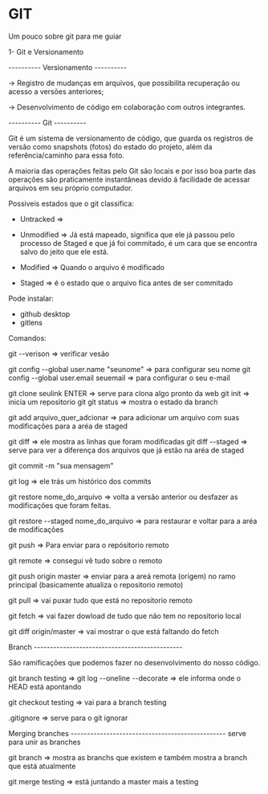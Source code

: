 # GIT
Um pouco sobre git para me guiar

1- Git e Versionamento

---------- Versionamento ----------

-> Registro de mudanças em arquivos, que possibilita recuperação ou acesso a versões anteriores;

-> Desenvolvimento de código em colaboração com outros integrantes.

---------- Git ----------

Git é um sistema de versionamento de código, que guarda os registros de versão como snapshots (fotos) do estado do projeto, além da referência/caminho para essa foto.

A maioria das operações feitas pelo Git são locais e por isso boa parte das operações são praticamente instantâneas devido á facilidade de acessar arquivos em seu próprio computador.


Possiveis estados  que o git classifica:

- Untracked => 

- Unmodified => Já está mapeado, significa que ele já passou pelo processo de Staged e que já foi commitado, é um cara que se encontra salvo do jeito que ele está.

- Modified => Quando o arquivo é modificado

- Staged => é o estado que o arquivo fica antes de ser commitado


Pode instalar:
- github desktop
- gitlens

Comandos:

git --verison => verificar vesão

git config --global user.name "seunome" => para configurar seu nome
git config --global user.email  seuemail   => para configurar o seu e-mail

git clone  seulink ENTER	=> serve para clona algo pronto da web
git init  => inicia um repositorio git
git status =>  mostra o estado da branch

git add arquivo_quer_adcionar => para adicionar um arquivo com suas modificações para a aréa de staged

git diff => ele mostra as linhas que foram modificadas
git diff --staged => serve para ver a diferença dos arquivos que já estão na aréa de staged

git commit -m "sua mensagem"

git log => ele trás um histórico dos commits

git restore nome_do_arquivo => volta a versão anterior ou desfazer as modificações que foram feitas.

git restore --staged nome_do_arquivo => para restaurar e voltar para a aréa de modificações

git push => Para enviar para o repósitorio remoto

git remote => consegui vê tudo sobre o remoto

git push origin master => enviar para a areá remota (origem) no ramo principal (basicamente atualiza o repositorio remoto)


git pull  => vai puxar tudo que está no repositorio remoto

git fetch => vai fazer dowload de tudo que não tem no repositorio local 

git diff origin/master => vai mostrar o que está faltando do fetch


Branch ----------------------------------------------

São ramificações que podemos fazer no desenvolvimento do nosso código.

git branch testing => 
git log  --oneline --decorate => ele informa onde o HEAD está apontando

git checkout testing => vai para a branch testing


.gitignore => serve para o git ignorar 


Merging branches ------------------------------------------------
serve para unir as branches

git branch => mostra as branchs que existem e também mostra a branch que está atualmente

 git merge testing => está juntando a master mais a testing
